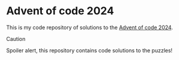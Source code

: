 # Advent of code 2024

This is my code repository of solutions to the [Advent of code 2024](https://adventofcode.com/2024).

> [!CAUTION]
> Spoiler alert, this repository contains code solutions to the puzzles!
